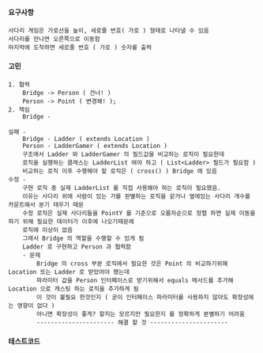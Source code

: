 #### 요구사항
    사다리 게임은 가로선을 높이, 세로줄 번호( 가로 ) 형태로 나타낼 수 있음
    사다리를 만나면 오른쪽으로 이동함
    마지막에 도착하면 세로줄 번호 ( 가로 ) 숫자를 출력
#### 고민
    1. 협력
        Bridge -> Person ( 건너! )
        Person -> Point ( 변경해! );
    2. 책임
        Bridge - 
        
    실패 -
        Bridge - Ladder ( extends Location )
        Person - LadderGamer ( extends Location )
        구조에서 Ladder 와 LadderGamer 의 필드값을 비교하는 로직이 필요한데 
        로직을 실행하는 클래스는 LadderList 여야 하고 ( List<Ladder> 필드가 필요함 )
        비교하는 로직 이후 수행해야 할 로직은 ( cross() ) Bridge 에 있음
    수정 - 
        구현 로직 중 실제 LadderList 를 직접 사용해야 하는 로직이 필요했음.
        이유는 사다리 위에 사람이 있는 가를 판별하는 로직을 같거나 옆에있는 사다리 개수를 카운트해서 분기 태우기 때문
        수정 로직은 실제 사다리들을 PointY 를 기준으로 오름차순으로 정렬 하면 실제 이동을 하기 위해 필요한 데이터가 이후에 나오기때문에
        로직에 이상이 없음
        그래서 Bridge 의 역할을 수행할 수 있게 됨
        Ladder 로 구현하고 Person 과 협력함
        - 문제
            Bridge 의 cross 부분 로직에서 필요한 것은 Point 의 비교하기위해 Location 또는 Ladder 로 받았어야 했는데
            파라미터 값을 Person 인터페이스로 받기위해서 equals 메서드를 추가해 Location 으로 캐스팅 하는 로직을 추가하게 됨
            이 것이 불필요 한것인지 ( 굳이 인터페이스 파라미터를 사용하지 않아도 확장성에는 영향이 없다 )
            아니면 확장성이 좋게? 할지는 모르지만 필요한지 를 정확하게 분별하기 어려움
            ---------------------- 해결 할 것 ---------------------- 
#### 테스트코드
